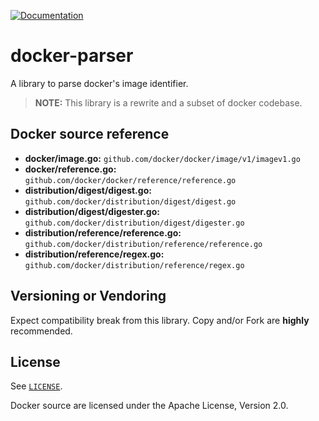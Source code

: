 [![Documentation][godoc-img]][godoc-url]

# docker-parser

A library to parse docker's image identifier.

> **NOTE:** This library is a rewrite and a subset of docker codebase.

## Docker source reference

 * **docker/image.go:** `github.com/docker/docker/image/v1/imagev1.go`
 * **docker/reference.go:** `github.com/docker/docker/reference/reference.go`
 * **distribution/digest/digest.go:** `github.com/docker/distribution/digest/digest.go`
 * **distribution/digest/digester.go:** `github.com/docker/distribution/digest/digester.go`
 * **distribution/reference/reference.go:** `github.com/docker/distribution/reference/reference.go`
 * **distribution/reference/regex.go:** `github.com/docker/distribution/reference/regex.go`

## Versioning or Vendoring

Expect compatibility break from this library.
Copy and/or Fork are **highly** recommended.

## License

See [`LICENSE`](LICENSE).

Docker source are licensed under the Apache License, Version 2.0.

[godoc-url]: https://godoc.org/github.com/crowley-io/docker-parser
[godoc-img]: https://godoc.org/github.com/crowley-io/docker-parser?status.svg
